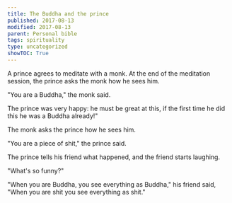 ```yaml
---
title: The Buddha and the prince
published: 2017-08-13
modified: 2017-08-13
parent: Personal bible
tags: spirituality
type: uncategorized
showTOC: True
---
```


A prince agrees to meditate with a monk. At the end of the meditation session, the prince asks the monk how he sees him. 

"You are a Buddha," the monk said. 

The prince was very happy: he must be great at this, if the first time he did this he was a Buddha already!" 

The monk asks the prince how he sees him. 

"You are a piece of shit," the prince said.

The prince tells his friend what happened, and the friend starts laughing. 

"What's so funny?"

"When you are Buddha, you see everything as Buddha," his friend said, "When you are shit you see everything as shit."